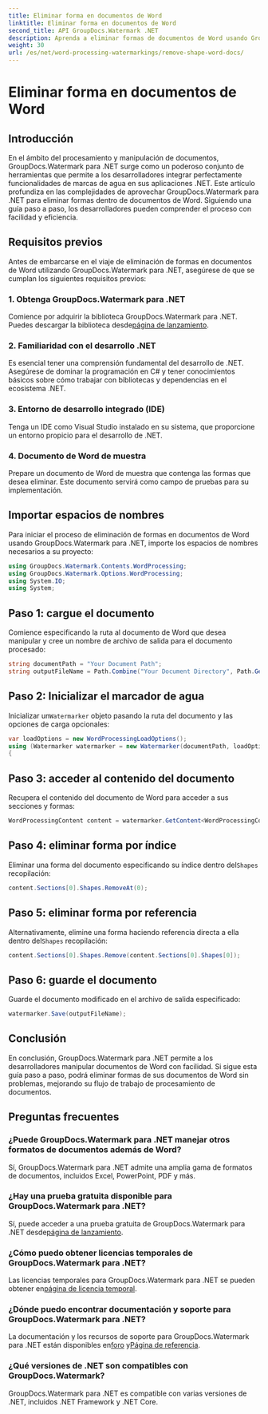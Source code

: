 ```yaml
---
title: Eliminar forma en documentos de Word
linktitle: Eliminar forma en documentos de Word
second_title: API GroupDocs.Watermark .NET
description: Aprenda a eliminar formas de documentos de Word usando GroupDocs.Watermark para .NET. Manipulación de documentos fácil, eficiente y potente.
weight: 30
url: /es/net/word-processing-watermarkings/remove-shape-word-docs/
---
```


# Eliminar forma en documentos de Word

## Introducción
En el ámbito del procesamiento y manipulación de documentos, GroupDocs.Watermark para .NET surge como un poderoso conjunto de herramientas que permite a los desarrolladores integrar perfectamente funcionalidades de marcas de agua en sus aplicaciones .NET. Este artículo profundiza en las complejidades de aprovechar GroupDocs.Watermark para .NET para eliminar formas dentro de documentos de Word. Siguiendo una guía paso a paso, los desarrolladores pueden comprender el proceso con facilidad y eficiencia.
## Requisitos previos
Antes de embarcarse en el viaje de eliminación de formas en documentos de Word utilizando GroupDocs.Watermark para .NET, asegúrese de que se cumplan los siguientes requisitos previos:
### 1. Obtenga GroupDocs.Watermark para .NET
 Comience por adquirir la biblioteca GroupDocs.Watermark para .NET. Puedes descargar la biblioteca desde[página de lanzamiento](https://releases.groupdocs.com/Watermark/net/).
### 2. Familiaridad con el desarrollo .NET
Es esencial tener una comprensión fundamental del desarrollo de .NET. Asegúrese de dominar la programación en C# y tener conocimientos básicos sobre cómo trabajar con bibliotecas y dependencias en el ecosistema .NET.
### 3. Entorno de desarrollo integrado (IDE)
Tenga un IDE como Visual Studio instalado en su sistema, que proporcione un entorno propicio para el desarrollo de .NET. 
### 4. Documento de Word de muestra
Prepare un documento de Word de muestra que contenga las formas que desea eliminar. Este documento servirá como campo de pruebas para su implementación.

## Importar espacios de nombres
Para iniciar el proceso de eliminación de formas en documentos de Word usando GroupDocs.Watermark para .NET, importe los espacios de nombres necesarios a su proyecto:
```csharp
using GroupDocs.Watermark.Contents.WordProcessing;
using GroupDocs.Watermark.Options.WordProcessing;
using System.IO;
using System;
```
## Paso 1: cargue el documento
Comience especificando la ruta al documento de Word que desea manipular y cree un nombre de archivo de salida para el documento procesado:
```csharp
string documentPath = "Your Document Path";
string outputFileName = Path.Combine("Your Document Directory", Path.GetFileName(documentPath));
```
## Paso 2: Inicializar el marcador de agua
 Inicializar un`Watermarker` objeto pasando la ruta del documento y las opciones de carga opcionales:
```csharp
var loadOptions = new WordProcessingLoadOptions();
using (Watermarker watermarker = new Watermarker(documentPath, loadOptions))
{
```
## Paso 3: acceder al contenido del documento
Recupera el contenido del documento de Word para acceder a sus secciones y formas:
```csharp
WordProcessingContent content = watermarker.GetContent<WordProcessingContent>();
```
## Paso 4: eliminar forma por índice
 Eliminar una forma del documento especificando su índice dentro del`Shapes` recopilación:
```csharp
content.Sections[0].Shapes.RemoveAt(0);
```
## Paso 5: eliminar forma por referencia
 Alternativamente, elimine una forma haciendo referencia directa a ella dentro del`Shapes` recopilación:
```csharp
content.Sections[0].Shapes.Remove(content.Sections[0].Shapes[0]);
```
## Paso 6: guarde el documento
Guarde el documento modificado en el archivo de salida especificado:
```csharp
watermarker.Save(outputFileName);
```

## Conclusión
En conclusión, GroupDocs.Watermark para .NET permite a los desarrolladores manipular documentos de Word con facilidad. Si sigue esta guía paso a paso, podrá eliminar formas de sus documentos de Word sin problemas, mejorando su flujo de trabajo de procesamiento de documentos.
## Preguntas frecuentes
### ¿Puede GroupDocs.Watermark para .NET manejar otros formatos de documentos además de Word?
Sí, GroupDocs.Watermark para .NET admite una amplia gama de formatos de documentos, incluidos Excel, PowerPoint, PDF y más.
### ¿Hay una prueba gratuita disponible para GroupDocs.Watermark para .NET?
 Sí, puede acceder a una prueba gratuita de GroupDocs.Watermark para .NET desde[página de lanzamiento](https://releases.groupdocs.com/).
### ¿Cómo puedo obtener licencias temporales de GroupDocs.Watermark para .NET?
 Las licencias temporales para GroupDocs.Watermark para .NET se pueden obtener en[página de licencia temporal](https://purchase.groupdocs.com/temporary-license/).
### ¿Dónde puedo encontrar documentación y soporte para GroupDocs.Watermark para .NET?
 La documentación y los recursos de soporte para GroupDocs.Watermark para .NET están disponibles en[foro](https://forum.groupdocs.com/c/watermark/19) y[Página de referencia](https://tutorials.groupdocs.com/Watermark/net/).
### ¿Qué versiones de .NET son compatibles con GroupDocs.Watermark?
GroupDocs.Watermark para .NET es compatible con varias versiones de .NET, incluidos .NET Framework y .NET Core.